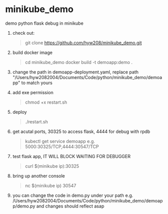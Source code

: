 # minikube_demo
demo python flask debug in minikube

1. check out: 
    >git clone https://github.com/hyw208/minikube_demo.git
    
2. build docker image
    >cd minikube_demo
    >docker build -t demoapp:demo .

3. change the path in demoapp-deployment.yaml, replace path "/Users/hyw2082004/Documents/Code/python/minikube_demo/demoapp" to match yours

4. add exe permission
    >chmod +x restart.sh
    
5. deploy
    >./restart.sh
    
6. get acutal ports, 30325 to access flask, 4444 for debug with rpdb
    >kubectl get service demoapp
    e.g. 5000:30325/TCP,4444:30547/TCP

7. test flask app, IT WILL BLOCK WAITING FOR DEBUGGER
    > curl $(minikube ip):30325
    
8. bring up another console
    > nc $(minikube ip) 30547

9. you can change the code in demo.py under your path e.g. /Users/hyw2082004/Documents/Code/python/minikube_demo/demoapp/demo.py and changes should reflect asap

